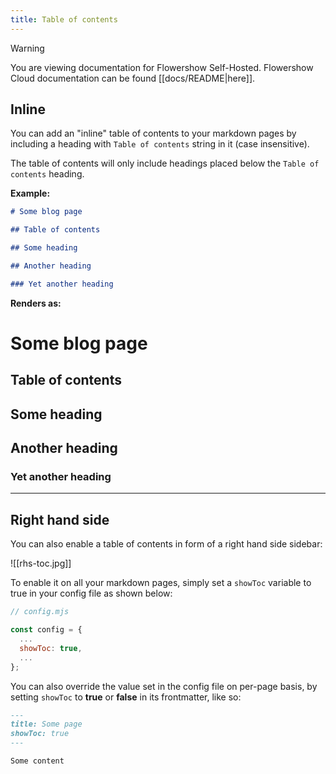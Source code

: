 ```yaml
---
title: Table of contents
---
```

> [!warning]
> You are viewing documentation for Flowershow Self-Hosted. Flowershow Cloud documentation can be found [[docs/README|here]].

## Inline

You can add an "inline" table of contents to your markdown pages by including a heading with `Table of contents` string in it (case insensitive).

The table of contents will only include headings placed below the `Table of contents` heading.

**Example:**

```md
# Some blog page

## Table of contents

## Some heading

## Another heading

### Yet another heading
```

**Renders as:**

# Some blog page

## Table of contents

## Some heading

## Another heading

### Yet another heading

---

## Right hand side

You can also enable a table of contents in form of a right hand side sidebar:

![[rhs-toc.jpg]]

To enable it on all your markdown pages, simply set a `showToc` variable to true in your config file as shown below:

```js
// config.mjs

const config = {
  ...
  showToc: true,
  ...
};
```

You can also override the value set in the config file on per-page basis, by setting `showToc` to **true** or **false** in its frontmatter, like so:

```md
---
title: Some page
showToc: true
---

Some content
```
